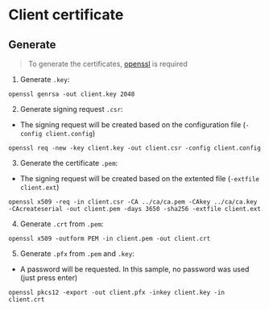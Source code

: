 # Client certificate

## Generate

> To generate the certificates, [openssl](https://www.openssl.org/) is required

1) Generate `.key`:

```shell
openssl genrsa -out client.key 2048
```

2) Generate signing request `.csr`:

- The signing request will be created based on the configuration file (`-config client.config`)

```shell
openssl req -new -key client.key -out client.csr -config client.config
```

3) Generate the certificate `.pem`:

- The signing request will be created based on the extented file (`-extfile client.ext`)

```shell
openssl x509 -req -in client.csr -CA ../ca/ca.pem -CAkey ../ca/ca.key -CAcreateserial -out client.pem -days 3650 -sha256 -extfile client.ext
```

4) Generate `.crt` from `.pem`:

```shell
openssl x509 -outform PEM -in client.pem -out client.crt
```

5) Generate `.pfx` from `.pem` and `.key`:

- A password will be requested. In this sample, no password was used (just press enter)

```shell
openssl pkcs12 -export -out client.pfx -inkey client.key -in client.crt
```
